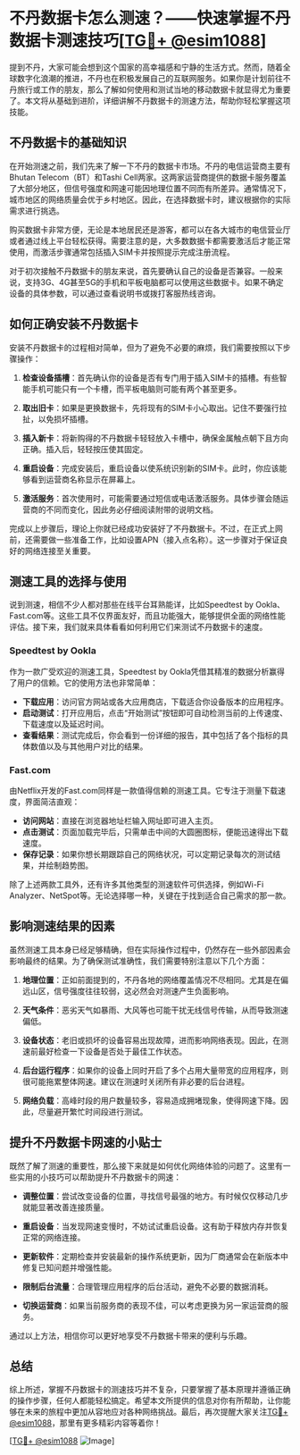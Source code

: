 # 不丹数据卡怎么测速？——快速掌握不丹数据卡测速技巧[[TG💪+ @esim1088](https://t.me/s/esim1088)]

提到不丹，大家可能会想到这个国家的高幸福感和宁静的生活方式。然而，随着全球数字化浪潮的推进，不丹也在积极发展自己的互联网服务。如果你是计划前往不丹旅行或工作的朋友，那么了解如何使用和测试当地的移动数据卡就显得尤为重要了。本文将从基础到进阶，详细讲解不丹数据卡的测速方法，帮助你轻松掌握这项技能。

## 不丹数据卡的基础知识

在开始测速之前，我们先来了解一下不丹的数据卡市场。不丹的电信运营商主要有Bhutan Telecom（BT）和Tashi Cell两家。这两家运营商提供的数据卡服务覆盖了大部分地区，但信号强度和网速可能因地理位置不同而有所差异。通常情况下，城市地区的网络质量会优于乡村地区。因此，在选择数据卡时，建议根据你的实际需求进行挑选。

购买数据卡非常方便，无论是本地居民还是游客，都可以在各大城市的电信营业厅或者通过线上平台轻松获得。需要注意的是，大多数数据卡都需要激活后才能正常使用，而激活步骤通常包括插入SIM卡并按照提示完成注册流程。

对于初次接触不丹数据卡的朋友来说，首先要确认自己的设备是否兼容。一般来说，支持3G、4G甚至5G的手机和平板电脑都可以使用这些数据卡。如果不确定设备的具体参数，可以通过查看说明书或拨打客服热线咨询。

## 如何正确安装不丹数据卡

安装不丹数据卡的过程相对简单，但为了避免不必要的麻烦，我们需要按照以下步骤操作：

1. **检查设备插槽**：首先确认你的设备是否有专门用于插入SIM卡的插槽。有些智能手机可能只有一个卡槽，而平板电脑则可能有两个甚至更多。
   
2. **取出旧卡**：如果是更换数据卡，先将现有的SIM卡小心取出。记住不要强行拉扯，以免损坏插槽。

3. **插入新卡**：将新购得的不丹数据卡轻轻放入卡槽中，确保金属触点朝下且方向正确。插入后，轻轻按压使其固定。

4. **重启设备**：完成安装后，重启设备以使系统识别新的SIM卡。此时，你应该能够看到运营商名称显示在屏幕上。

5. **激活服务**：首次使用时，可能需要通过短信或电话激活服务。具体步骤会随运营商的不同而变化，因此务必仔细阅读附带的说明文档。

完成以上步骤后，理论上你就已经成功安装好了不丹数据卡。不过，在正式上网前，还需要做一些准备工作，比如设置APN（接入点名称）。这一步骤对于保证良好的网络连接至关重要。

## 测速工具的选择与使用

说到测速，相信不少人都对那些在线平台耳熟能详，比如Speedtest by Ookla、Fast.com等。这些工具不仅界面友好，而且功能强大，能够提供全面的网络性能评估。接下来，我们就来具体看看如何利用它们来测试不丹数据卡的速度。

### Speedtest by Ookla

作为一款广受欢迎的测速工具，Speedtest by Ookla凭借其精准的数据分析赢得了用户的信赖。它的使用方法也非常简单：

- **下载应用**：访问官方网站或各大应用商店，下载适合你设备版本的应用程序。
- **启动测试**：打开应用后，点击“开始测试”按钮即可自动检测当前的上传速度、下载速度以及延迟时间。
- **查看结果**：测试完成后，你会看到一份详细的报告，其中包括了各个指标的具体数值以及与其他用户对比的结果。

### Fast.com

由Netflix开发的Fast.com同样是一款值得信赖的测速工具。它专注于测量下载速度，界面简洁直观：

- **访问网站**：直接在浏览器地址栏输入网址即可进入主页。
- **点击测试**：页面加载完毕后，只需单击中间的大圆圈图标，便能迅速得出下载速度。
- **保存记录**：如果你想长期跟踪自己的网络状况，可以定期记录每次的测试结果，并绘制趋势图。

除了上述两款工具外，还有许多其他类型的测速软件可供选择，例如Wi-Fi Analyzer、NetSpot等。无论选择哪一种，关键在于找到适合自己需求的那一款。

## 影响测速结果的因素

虽然测速工具本身已经足够精确，但在实际操作过程中，仍然存在一些外部因素会影响最终的结果。为了确保测试准确性，我们需要特别注意以下几个方面：

1. **地理位置**：正如前面提到的，不丹各地的网络覆盖情况不尽相同。尤其是在偏远山区，信号强度往往较弱，这必然会对测速产生负面影响。

2. **天气条件**：恶劣天气如暴雨、大风等也可能干扰无线信号传输，从而导致测速偏低。

3. **设备状态**：老旧或损坏的设备容易出现故障，进而影响网络表现。因此，在测速前最好检查一下设备是否处于最佳工作状态。

4. **后台运行程序**：如果你的设备上同时开启了多个占用大量带宽的应用程序，则很可能拖累整体网速。建议在测速时关闭所有非必要的后台进程。

5. **网络负载**：高峰时段的用户数量较多，容易造成拥堵现象，使得网速下降。因此，尽量避开繁忙时间段进行测试。

## 提升不丹数据卡网速的小贴士

既然了解了测速的重要性，那么接下来就是如何优化网络体验的问题了。这里有一些实用的小技巧可以帮助提升不丹数据卡的网速：

- **调整位置**：尝试改变设备的位置，寻找信号最强的地方。有时候仅仅移动几步就能显著改善连接质量。

- **重启设备**：当发现网速变慢时，不妨试试重启设备。这有助于释放内存并恢复正常的网络连接。

- **更新软件**：定期检查并安装最新的操作系统更新，因为厂商通常会在新版本中修复已知问题并增强性能。

- **限制后台流量**：合理管理应用程序的后台活动，避免不必要的数据消耗。

- **切换运营商**：如果当前服务商的表现不佳，可以考虑更换为另一家运营商的服务。

通过以上方法，相信你可以更好地享受不丹数据卡带来的便利与乐趣。

## 总结

综上所述，掌握不丹数据卡的测速技巧并不复杂，只要掌握了基本原理并遵循正确的操作步骤，任何人都能轻松搞定。希望本文所提供的信息对你有所帮助，让你能够在未来的旅程中更加从容地应对各种网络挑战。最后，再次提醒大家关注[TG💪+ @esim1088](https://t.me/s/esim1088)，那里有更多精彩内容等着你！

[[TG💪+ @esim1088](https://t.me/s/esim1088) ![Image](https://i.postimg.cc/4NQfJmqS/Snipaste-2025-05-13-00-14-12.png)]